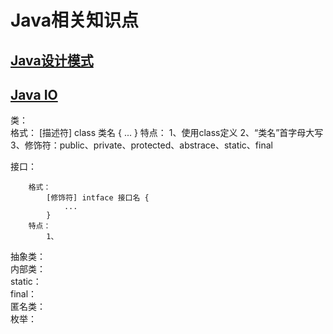 # Java相关知识点  

## [Java设计模式](https://github.com/KDDGit/JAVA/blob/master/JAVA%20Design%20Patterns/README.md) 

## [Java IO](https://github.com/KDDGit/JAVA/blob/master/JAVA%20IO/README.md)


类：      
        格式：
            [描述符] class 类名 {
                ...
            }
        特点：
            1、使用class定义
            2、“类名”首字母大写
            3、修饰符：public、private、protected、abstrace、static、final
    

接口：     
    
        格式：
            [修饰符] intface 接口名 {
                ...
            }
        特点：
            1、
            
            
抽象类：        
内部类：        
static：     
final：      
匿名类：        
枚举：     
    


